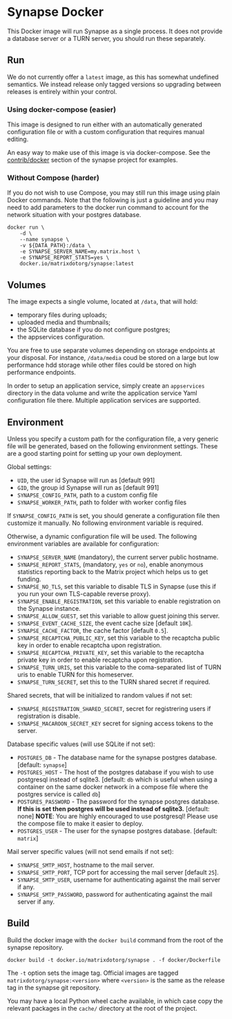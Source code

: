 # Synapse Docker

This Docker image will run Synapse as a single process. It does not provide a database
server or a TURN server, you should run these separately.

## Run

We do not currently offer a `latest` image, as this has somewhat undefined semantics.
We instead release only tagged versions so upgrading between releases is entirely
within your control.

### Using docker-compose (easier)

This image is designed to run either with an automatically generated configuration
file or with a custom configuration that requires manual editing.

An easy way to make use of this image is via docker-compose. See the
[contrib/docker](../contrib/docker)
section of the synapse project for examples.

### Without Compose (harder)

If you do not wish to use Compose, you may still run this image using plain
Docker commands. Note that the following is just a guideline and you may need
to add parameters to the docker run command to account for the network situation
with your postgres database.

```
docker run \
    -d \
    --name synapse \
    -v ${DATA_PATH}:/data \
    -e SYNAPSE_SERVER_NAME=my.matrix.host \
    -e SYNAPSE_REPORT_STATS=yes \
    docker.io/matrixdotorg/synapse:latest
```

## Volumes

The image expects a single volume, located at ``/data``, that will hold:

* temporary files during uploads;
* uploaded media and thumbnails;
* the SQLite database if you do not configure postgres;
* the appservices configuration.

You are free to use separate volumes depending on storage endpoints at your
disposal. For instance, ``/data/media`` coud be stored on a large but low
performance hdd storage while other files could be stored on high performance
endpoints.

In order to setup an application service, simply create an ``appservices``
directory in the data volume and write the application service Yaml
configuration file there. Multiple application services are supported.

## Environment

Unless you specify a custom path for the configuration file, a very generic
file will be generated, based on the following environment settings.
These are a good starting point for setting up your own deployment.

Global settings:

* ``UID``, the user id Synapse will run as [default 991]
* ``GID``, the group id Synapse will run as [default 991]
* ``SYNAPSE_CONFIG_PATH``, path to a custom config file
* ``SYNAPSE_WORKER_PATH``, path to folder with worker config files

If ``SYNAPSE_CONFIG_PATH`` is set, you should generate a configuration file
then customize it manually. No following environment variable is required.

Otherwise, a dynamic configuration file will be used. The following environment
variables are available for configuration:

* ``SYNAPSE_SERVER_NAME`` (mandatory), the current server public hostname.
* ``SYNAPSE_REPORT_STATS``, (mandatory, ``yes`` or ``no``), enable anonymous
  statistics reporting back to the Matrix project which helps us to get funding.
* ``SYNAPSE_NO_TLS``, set this variable to disable TLS in Synapse (use this if
  you run your own TLS-capable reverse proxy).
* ``SYNAPSE_ENABLE_REGISTRATION``, set this variable to enable registration on
  the Synapse instance.
* ``SYNAPSE_ALLOW_GUEST``, set this variable to allow guest joining this server.
* ``SYNAPSE_EVENT_CACHE_SIZE``, the event cache size [default `10K`].
* ``SYNAPSE_CACHE_FACTOR``, the cache factor [default `0.5`].
* ``SYNAPSE_RECAPTCHA_PUBLIC_KEY``, set this variable to the recaptcha public
  key in order to enable recaptcha upon registration.
* ``SYNAPSE_RECAPTCHA_PRIVATE_KEY``, set this variable to the recaptcha private
  key in order to enable recaptcha upon registration.
* ``SYNAPSE_TURN_URIS``, set this variable to the coma-separated list of TURN
  uris to enable TURN for this homeserver.
* ``SYNAPSE_TURN_SECRET``, set this to the TURN shared secret if required.

Shared secrets, that will be initialized to random values if not set:

* ``SYNAPSE_REGISTRATION_SHARED_SECRET``, secret for registrering users if
  registration is disable.
* ``SYNAPSE_MACAROON_SECRET_KEY`` secret for signing access tokens
  to the server.

Database specific values (will use SQLite if not set):

* `POSTGRES_DB` - The database name for the synapse postgres database. [default: `synapse`]
* `POSTGRES_HOST` - The host of the postgres database if you wish to use postgresql instead of sqlite3. [default: `db` which is useful when using a container on the same docker network in a compose file where the postgres service is called `db`]
* `POSTGRES_PASSWORD` - The password for the synapse postgres database. **If this is set then postgres will be used instead of sqlite3.** [default: none] **NOTE**: You are highly encouraged to use postgresql! Please use the compose file to make it easier to deploy.
* `POSTGRES_USER` - The user for the synapse postgres database. [default: `matrix`]

Mail server specific values (will not send emails if not set):

* ``SYNAPSE_SMTP_HOST``, hostname to the mail server.
* ``SYNAPSE_SMTP_PORT``, TCP port for accessing the mail server [default ``25``].
* ``SYNAPSE_SMTP_USER``, username for authenticating against the mail server if any.
* ``SYNAPSE_SMTP_PASSWORD``, password for authenticating against the mail server if any.

## Build

Build the docker image with the `docker build` command from the root of the synapse repository.

```
docker build -t docker.io/matrixdotorg/synapse . -f docker/Dockerfile
```

The `-t` option sets the image tag. Official images are tagged `matrixdotorg/synapse:<version>` where `<version>` is the same as the release tag in the synapse git repository.

You may have a local Python wheel cache available, in which case copy the relevant
packages in the ``cache/`` directory at the root of the project.
